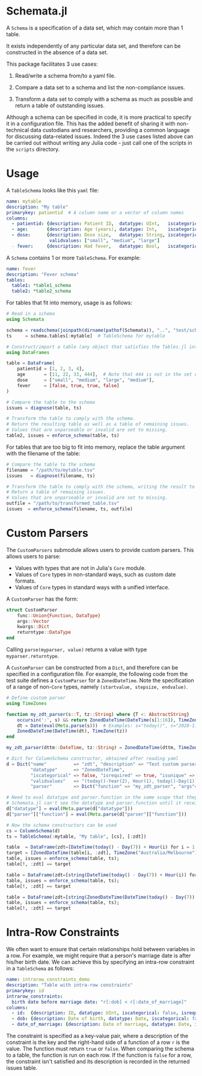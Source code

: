 # Schemata.jl

A `Schema` is a specification of a data set, which may contain more than 1 table.

It exists independently of any particular data set, and therefore can be constructed in the absence of a data set.

This package facilitates 3 use cases:

1. Read/write a schema from/to a yaml file.

2. Compare a data set to a schema and list the non-compliance issues.

3. Transform a data set to comply with a schema as much as possible and return a table of outstanding issues.

Although a schema can be specified in code, it is more practical to specify it in a configuration file.
This has the added benefit of sharing it with non-technical data custodians and researchers,
providing a common language for discussing data-related issues.
Indeed the 3 use cases listed above can be carried out without writing any Julia code - just call one of the scripts in the `scripts` directory.

# Usage

A `TableSchema` looks like this `yaml` file:

```YAML
name: mytable
description: "My table"
primarykey: patientid  # A column name or a vector of column names
columns:
  - patientid: {description: Patient ID,  datatype: UInt,   iscategorical: false, isrequired: true, isunique: true,  validvalues: UInt}
  - age:       {description: Age (years), datatype: Int,    iscategorical: false, isrequired: true, isunique: false, validvalues: "0:120"}
  - dose:      {description: Dose size,   datatype: String, iscategorical: true,  isrequired: true, isunique: false, 
                validvalues: ["small", "medium", "large"]
  - fever:     {description: Had fever,   datatype: Bool,   iscategorical: true,  isrequired: true, isunique: false, validvalues: Bool}
```

A `Schema` contains 1 or more `TableSchema`. For example:

```YAML
name: fever
description: "Fever schema"
tables:
  table1: *table1_schema
  table2: *table2_schema
```

For tables that fit into memory, usage is as follows:

```julia
# Read in a schema
using Schemata

schema = readschema(joinpath(dirname(pathof(Schemata)), "..", "test/schemata/fever.yaml"))
ts     = schema.tables[:mytable]  # TableSchema for mytable

# Construct/import a table (any object that satisfies the Tables.jl interface)
using DataFrames

table = DataFrame(
    patientid = [1, 2, 3, 4],
    age       = [11, 22, 33, 444],  # Note that 444 is not in the set of valid values according to the schema
    dose      = ["small", "medium", "large", "medium"],
    fever     = [false, true, true, false]
)

# Compare the table to the schema
issues = diagnose(table, ts)

# Transform the table to comply with the schema.
# Return the resulting table as well as a table of remaining issues.
# Values that are unparseable or invalid are set to missing.
table2, issues = enforce_schema(table, ts)
```

For tables that are too big to fit into memory, replace the table argument with the filename of the table:

```julia
# Compare the table to the schema
filename = "/path/to/mytable.tsv"
issues   = diagnose(filename, ts)

# Transform the table to comply with the schema, writing the result to outfile.
# Return a table of remaining issues.
# Values that are unparseable or invalid are set to missing.
outfile = "/path/to/transformed_table.tsv"
issues  = enforce_schema(filename, ts, outfile)
```

# Custom Parsers

The `CustomParsers` submodule allows users to provide custom parsers.
This allows users to parse:
- Values with types that are not in Julia's `Core` module.
- Values of `Core` types in non-standard ways, such as custom date formats.
- Values of `Core` types in standard ways with a unified interface.

A `CustomParser` has the form:

```julia
struct CustomParser
    func::Union{Function, DataType}
    args::Vector
    kwargs::Dict
    returntype::DataType
end
```

Calling `parse(myparser, value)` returns a value with type `myparser.returntype`.

A `CustomParser` can be constructed from a `Dict`, and therefore can be specified in a configuration file.
For example, the following code from the test suite defines a `CustomParser` for a `ZonedDateTime`.
Note the specification of a range of non-`Core` types, namely `(startvalue, stepsize, endvalue)`.

```julia
# Define custom parser
using TimeZones

function my_zdt_parser(s::T, tz::String) where {T <: AbstractString}
    occursin(':', s) && return ZonedDateTime(DateTime(s[1:16]), TimeZone(tz))  # Example: s="2020-12-31T09:30:59+10:00"
    dt = Date(eval(Meta.parse(s)))  # Examples: s="today()", s="2020-11-01"
    ZonedDateTime(DateTime(dt), TimeZone(tz))
end

my_zdt_parser(dttm::DateTime, tz::String) = ZonedDateTime(dttm, TimeZone(tz))

# Dict for ColumnSchema constructor, obtained after reading yaml
d = Dict("name"          => "zdt", "description" => "Test custom parser for TimeZones.ZonedDateTime",
         "datatype"      => "ZonedDateTime",
         "iscategorical" => false, "isrequired" => true, "isunique" => true,
         "validvalues"   => "(today()-Year(2), Hour(1), today()-Day(1))",  # Ensure that the range has sufficient resolution
         "parser"        => Dict("function" => "my_zdt_parser", "args"=>["Australia/Melbourne"]))

# Need to eval datatype and parser.function in the same scope that they were defined (and before constructing the ColumnSchema).
# Schemata.jl can't see the datatype and parser.function until it receives them from the current scope.
d["datatype"] = eval(Meta.parse(d["datatype"]))
d["parser"]["function"] = eval(Meta.parse(d["parser"]["function"]))

# Now the schema constructors can be used
cs = ColumnSchema(d)
ts = TableSchema(:mytable, "My table", [cs], [:zdt])

table  = DataFrame(zdt=[DateTime(today() - Day(7)) + Hour(i) for i = 1:3])
target = [ZonedDateTime(table[i, :zdt], TimeZone("Australia/Melbourne")) for i = 1:3]
table, issues = enforce_schema(table, ts);
table[!, :zdt] == target

table = DataFrame(zdt=[string(DateTime(today() - Day(7)) + Hour(i)) for i = 1:3])  # String type
table, issues = enforce_schema(table, ts);
table[!, :zdt] == target

table = DataFrame(zdt=[string(ZonedDateTime(DateTime(today() - Day(7)) + Hour(i), TimeZone("Australia/Melbourne"))) for i = 1:3])  # String type
table, issues = enforce_schema(table, ts);
table[!, :zdt] == target
```

# Intra-Row Constraints

We often want to ensure that certain relationships hold between variables in a row.
For example, we might require that a person's marriage date is after his/her birth date.
We can achieve this by specifying an intra-row constraint in a `TableSchema` as follows:

```yaml
name: intrarow_constraints_demo
description: "Table with intra-row constraints"
primarykey: id
intrarow_constraints:
  birth date before marriage date: "r[:dob] < r[:date_of_marriage]"
columns:
  - id:  {description: ID, datatype: UInt, iscategorical: false, isrequired: true, isunique: true, validvalues: UInt}
  - dob: {description: Date of birth, datatype: Date, iscategorical: false, isrequired: true, isunique: false, validvalues: Date}
  - date_of_marriage: {description: Date of marriage, datatype: Date, iscategorical: false, isrequired: false, isunique: false, validvalues: Date}
```

The constraint is specified as a key-value pair, where a description of the constraint is the key and
the right-hand side of a function of a row `r` is the value.
The function must return `true` or `false`.
When comparing the schema to a table, the function is run on each row.
If the function is `false` for a row, the constraint isn't satisfied and its description is recorded in the returned issues table.
